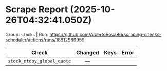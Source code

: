 # Scrape Report (2025-10-26T04:32:41.050Z)

Group: `stocks`  |  Run: https://github.com/AlbertoRoca96/scraping-checks-scheduler/actions/runs/18812989959

| Check | Changed | Keys | Error |
|---|:---:|:--|:--|
| `stock_ntdoy_global_quote` | — |  |  |
